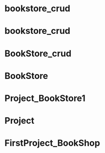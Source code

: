 # bookstore_crud
# bookstore_crud
# BookStore_crud
# BookStore
# Project_BookStore1
# Project
# FirstProject_BookShop
